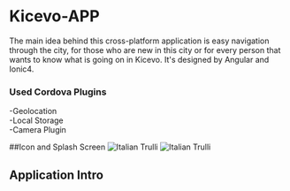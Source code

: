 # Kicevo-APP

The main idea behind this cross-platform application is easy navigation through the city, for those who are new in this city or for every person that wants to know what is going on in Kicevo. It's designed by Angular and Ionic4.

### Used Cordova Plugins
  -Geolocation \
  -Local Storage \
  -Camera Plugin
  
  ##Icon and Splash Screen
    <img src="https://i.ibb.co/X72fK7L/Screenshot-20210126-195015.jpg" alt="Italian Trulli">
    <img src="https://i.ibb.co/fD394rD/Screenshot-20210126-195021.jpg" alt="Italian Trulli">
  ## Application Intro
  
